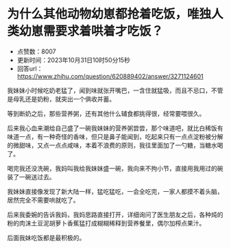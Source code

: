 # 为什么其他动物幼崽都抢着吃饭，唯独人类幼崽需要求着哄着才吃饭？
- 点赞数：8007
- 更新时间：2023年10月31日10时50分15秒
- 回答url：https://www.zhihu.com/question/620889402/answer/3271124601
<body>
 <p data-pid="dYCsZhzI">我妹妹小时候吃奶老猛了，闻到味就张开嘴巴，一含住就猛吸，而且不忌口，不管是母乳还是奶粉，就突出一个俱收并蓄。</p>
 <p data-pid="VUH_Exak">等到断奶之后，那些营养粥，还有其他什么辅食都挑得很，经常要喂很久。</p>
 <p data-pid="HYnCiBOj">后来我心血来潮给自己盛了一碗我妹妹的营养粥尝尝，那个味道吧，就比白稀饭有味道一点，有一种奇怪的香味，但只是鼻子能闻到，吃起来只有一点点淀粉被分解的微甜味，又点一点点咸味，本着不浪费的原则，我往里面加了一勺糖，当糖水喝了。</p>
 <p data-pid="FZObEtdO">喝完我还没洗碗，我妈叫我给我妹妹盛一碗，我向来不拘小节，直接用我用过的碗装了一碗送过去。</p>
 <p data-pid="h42qiNhy">我妹妹直接像发现了新大陆一样，猛吃猛吃，一会全吃完，一家人都摸不着头脑，居然完全不需要哄就吃了。</p>
 <p data-pid="DDz-cLc8">后来我委婉的告诉我妈，我妈思路直接打开，详细询问了医生朋友之后，各种炖的粉的肉沫土豆泥胡萝卜香蕉猛打成糊糊稀释到营养餐里，偶尔加榨点果汁。</p>
 <p data-pid="NVik516E">后面我妹吃饭都是最积极的。</p>
 <p></p>
</body>